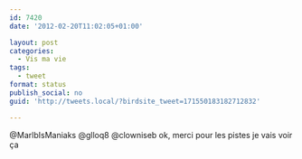 ```yaml
---
id: 7420
date: '2012-02-20T11:02:05+01:00'

layout: post
categories:
  - Vis ma vie
tags:
  - tweet
format: status
publish_social: no
guid: 'http://tweets.local/?birdsite_tweet=171550183182712832'

---
```


@MarlbIsManiaks @glloq8 @clowniseb ok, merci pour les pistes je vais voir ça